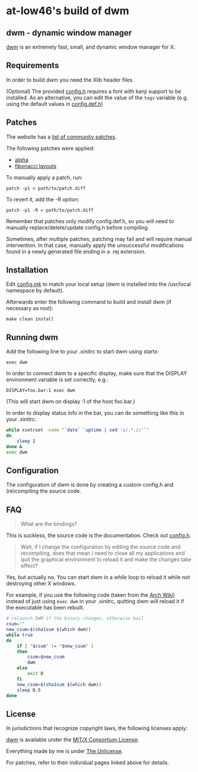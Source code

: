 at-low46's build of dwm
========================

dwm - dynamic window manager
----------------------------
[dwm](https://dwm.suckless.org/) is an extremely fast, small, and dynamic window manager for X.


Requirements
------------
In order to build dwm you need the Xlib header files.

(Optional) The provided [config.h](config.h) requires a font with kanji support to be installed. As an alternative, you can edit the value of the `tags` variable (e.g. using the default values in [config.def.h](config.def.h))


Patches
-------
The website has a [list of community patches](https://dwm.suckless.org/patches/).

The following patches were applied:

- [alpha](https://dwm.suckless.org/patches/alpha/)
- [fibonacci layouts](https://dwm.suckless.org/patches/fibonacci/)

To manually apply a patch, run:

	patch -p1 < path/to/patch.diff

To revert it, add the -R option:

	patch -p1 -R < path/to/patch.diff

Remember that patches only modify config.def.h, so you will need to manually replace/delete/update config.h before compiling.

Sometimes, after multiple patches, patching may fail and will require manual intervention. In that case, manually apply the unsuccessful modifications found in a newly generated file ending in a .rej extension.


Installation
------------
Edit [config.mk](config.mk) to match your local setup (dwm is installed into
the /usr/local namespace by default).

Afterwards enter the following command to build and install dwm (if
necessary as root):

	make clean install


Running dwm
-----------
Add the following line to your .xinitrc to start dwm using startx:

	exec dwm

In order to connect dwm to a specific display, make sure that
the DISPLAY environment variable is set correctly, e.g.:

	DISPLAY=foo.bar:1 exec dwm

(This will start dwm on display :1 of the host foo.bar.)

In order to display status info in the bar, you can do something
like this in your .xinitrc:

```sh
while xsetroot -name "`date` `uptime | sed 's/.*,//'`"
do
	sleep 1
done &
exec dwm
```

Configuration
-------------
The configuration of dwm is done by creating a custom config.h
and (re)compiling the source code.

FAQ
---
> What are the bindings?

This is suckless, the source code is the documentation. Check out [config.h](config.h).

> Wait, if I change the configuration by editing the source code and recompiling, does that mean I need to close all my applications and quit the graphical environment to reload it and make the changes take effect?

Yes, but actually no. You can start dwm in a _while_ loop to reload it while not destroying other X windows.

For example, if you use the following code (taken from the [Arch Wiki](https://wiki.archlinux.org/index.php/Dwm)) instead of just using `exec dwm` in your .xinitrc, quitting dwm will reload it if the executable has been rebuilt.

```sh
# relaunch DWM if the binary changes, otherwise bail
csum=""
new_csum=$(sha1sum $(which dwm))
while true
do
	if [ "$csum" != "$new_csum" ]
	then
		csum=$new_csum
		dwm
	else
		exit 0
	fi
	new_csum=$(sha1sum $(which dwm))
	sleep 0.5
done
```

License
-------
In jurisdictions that recognize copyright laws, the following licenses apply:

[dwm](https://git.suckless.org/dwm) is available under the [MIT/X Consortium License](LICENSES/MIT).

Everything made by me is under [The Unlicense](LICENSES/UNLICENSE).

For patches, refer to their individual pages linked above for details.
